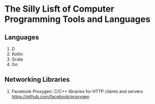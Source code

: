 # The Silly Lisft of Computer Programming Tools and Languages

## Languages
1. D
2. Kotlin
3. Scala
4. Go

## Networking Libraries

1. Facebook Proxygen: C/C++ libraries for HTTP clients and servers
   https://github.com/facebook/proxygen 
